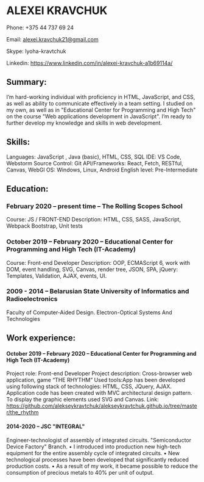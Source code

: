 # ALEXEI KRAVCHUK

Phone:  +375 44 737 69 24

Email: alexei.kravchuk21@gmail.com

Skype: lyoha-kravtchuk	
 
Linkedin: https://www.linkedin.com/in/alexei-kravchuk-a1b69114a/

## Summary:
I’m hard-working individual with proficiency in HTML, JavaScript, and CSS, as well as ability to communicate effectively in a team setting. I studied on my own, as well as in "Educational Center for Programming and High Tech" on the course "Web applications development in JavaScript". I’m ready to further develop my knowledge and skills in web development.

## Skills:
Languages: JavaScript , Java (basic), HTML, CSS, SQL
IDE: VS Code, Webstorm
Source Control: Git
API/Frameworks: React, Fetch, RESTful, Canvas, WebGl
OS: Windows, Linux, Android
English level: Pre-Intermediate

## Education:
### February 2020 – present time – The Rolling Scopes School
Course: JS / FRONT-END
Description: HTML, CSS, SASS, JavaScript, Webpack Bootstrap, Unit tests
### October 2019 – February 2020 – Educational Center for Programming and High Tech (IT-Academy)
Course: Front-end Developer
Description: OOP, ECMAScript 6, work with DOM, event handling, SVG, Canvas, render tree, JSON, SPA, jQuery: Templates, Validation, AJAX, events, UI.
### 2009 - 2014 – Belarusian State University of Informatics and Radioelectronics
Faculty of Computer-Aided Design. Electron-Optical Systems And Technologies

## Work experience:
#### October 2019 – February 2020 – Educational Center for Programming and High Tech (IT-Academy)
Project role: Front-end Developer
Project description: Cross-browser web application, game “THE RHYTHM”
Used tools:App has been developed using following stack of technologies: HTML, CSS, JQuery, AJAX. Application code has been created with MVC architectural design pattern. To display the graphic elements used SVG and Canvas.
Link: https://github.com/alekseykravtchuk/alekseykravtchuk.github.io/tree/master/the_rhythm

#### 2014-2020 – JSC "INTEGRAL"
Engineer-technologist of assembly of integrated circuits. "Semiconductor Device Factory" Branch.
•	I introduced into production new high-tech equipment for the entire assembly cycle of integrated circuits.
•	New technological processes have been developed that significantly reduced production costs.
•	As a result of my work, it became possible to reduce the consumption of precious metals to 40% per unit of output.
